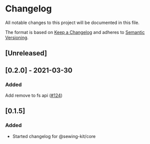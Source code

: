 # Changelog

All notable changes to this project will be documented in this file.

The format is based on [Keep a Changelog](http://keepachangelog.com/en/1.0.0/)
and adheres to [Semantic Versioning](http://semver.org/spec/v2.0.0.html).

## [Unreleased]

## [0.2.0] - 2021-03-30

### Added

Add remove to fs api ([#124](https://github.com/Shopify/sewing-kit-next/pull/124))

## [0.1.5]

### Added

- Started changelog for @sewing-kit/core

